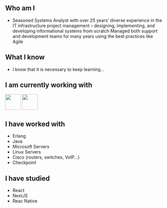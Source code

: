 ## Who am I

* Seasoned Systems Analyst with over 25 years’ diverse experience in the IT infrastructure project management – designing, implementing, and developing informational systems from scratch
Managed both support and development teams for many years using the best practices like Agile

## What I know

* I know that it is necessary to keep learning...

## I am currently working with

<img src="https://cdn.jsdelivr.net/gh/devicons/devicon@latest/icons/python/python-original-wordmark.svg" width="50px" />          
<img src="https://cdn.jsdelivr.net/gh/devicons/devicon@latest/icons/javascript/javascript-plain.svg" width="50px" />


## I have worked with

* Erlang
* Java
* Microsoft Servers
* Linux Servers
* Cisco (routers, switches, VoIP...)
* Checkpoint

## I have studied

* React
* NextJS
* Reac Native

<!--
**pepcmarques/pepcmarques** is a ✨ _special_ ✨ repository because its `README.md` (this file) appears on your GitHub profile.

Icons - https://devicon.dev

Here are some ideas to get you started:

- 🔭 I’m currently working on ...
- 🌱 I’m currently learning ...
- 👯 I’m looking to collaborate on ...
- 🤔 I’m looking for help with ...
- 💬 Ask me about ...
- 📫 How to reach me: ...
- 😄 Pronouns: ...
- ⚡ Fun fact: ...
-->
